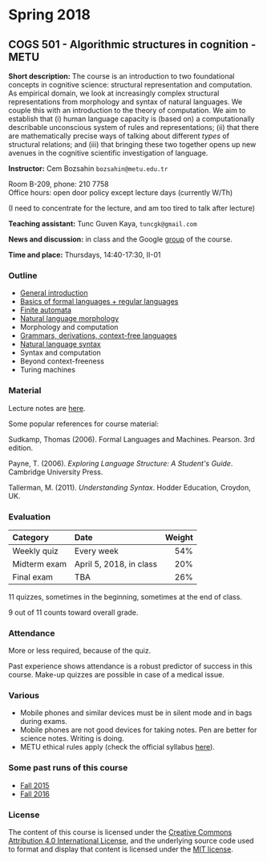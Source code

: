 # Spring 2018

COGS 501 - Algorithmic structures in cognition - METU 
-------------------------------------------------------

**Short description:** The course is an introduction to two foundational concepts in cognitive science: structural representation and computation. As empirical domain, we look at increasingly complex structural representations from morphology and syntax of natural languages. We couple this with an introduction to the theory of computation. We aim to establish that (i) human language capacity is (based on) a computationally describable unconscious system of rules and representations; (ii) that there are mathematically precise ways of talking about different *types* of structural relations; and (iii) that bringing these two together opens up new avenues in the cognitive scientific investigation of language.

**Instructor:** Cem Bozsahin  `bozsahin@metu.edu.tr`

 Room B-209, phone: 210 7758  
 Office hours: open door policy except lecture days (currently W/Th)
 
(I need to concentrate for the lecture, and am too tired to talk after lecture)

**Teaching assistant:** Tunc Guven Kaya, `tuncgk@gmail.com`

**News and discussion:** in class and the Google
[group](https://groups.google.com/forum/#!forum/metu-cogs-501-algorithmic-structures-in-cognition)
of the course. 

**Time and place:** Thursdays, 14:40-17:30, II-01

### Outline

- [General introduction](https://github.com/umutozge/cogs501/blob/master/notes/00_cogs501-general-introduction.pdf)
- [Basics of formal languages + regular languages](https://github.com/umutozge/cogs501/blob/master/notes/01_cogs501-regular-languages.pdf)
- [Finite automata](https://github.com/umutozge/cogs501/blob/master/notes/02_cogs501-finite-automata.pdf)
- [Natural language morphology](https://github.com/umutozge/cogs501/blob/master/notes/03_cogs501-morphology.pdf)
- Morphology and computation
- [Grammars, derivations, context-free languages](https://github.com/umutozge/cogs501/blob/master/notes/04_cogs501-context-free-languages.pdf)
- [Natural language syntax](https://github.com/umutozge/cogs501/blob/master/notes/05_cogs501-syntax.pdf)
- Syntax and computation
- Beyond context-freeness
- Turing machines   

### Material

Lecture notes are <a href="https://github.com/umutozge/cogs501">here</a>.

Some popular references for course material:

Sudkamp, Thomas (2006). Formal Languages and Machines. Pearson. 3rd edition.

Payne, T. (2006). *Exploring Language Structure: A Student's Guide*.  Cambridge University Press.  

Tallerman, M. (2011). *Understanding Syntax*. Hodder Education, Croydon, UK.  


### Evaluation

|Category| Date | Weight |
:---|:---|---:
Weekly quiz | Every week | 54% 
Midterm exam  | April 5, 2018, in class | 20%
Final exam | TBA | 26%

11 quizzes, sometimes in the beginning, sometimes at the end of class.

9 out of 11 counts toward overall grade.

### Attendance

More or less required, because of the quiz.

Past experience shows attendance is a robust
predictor of success in this course. Make-up quizzes are possible in case of a
medical issue.  

### Various

- Mobile phones and similar devices must be in silent mode and in bags during
  exams.
- Mobile phones are not good devices for taking notes. Pen are better for science notes. Writing is doing.
- METU ethical rules apply (check the official syllabus
  [here](https://odtusyllabus.metu.edu.tr/)).

### Some past runs of this course

- [Fall 2015](http://users.metu.edu.tr/umozge/cr/cogs501Fall2015/)
- [Fall 2016](http://users.metu.edu.tr/umozge/cr/cogs501Fall2016/)

### License

The content of this course is licensed under the [Creative Commons Attribution 4.0 International License](https://creativecommons.org/licenses/by/4.0/), and the underlying source code used to format and display that content is licensed under the [MIT license](http://opensource.org/licenses/mit-license.php).
